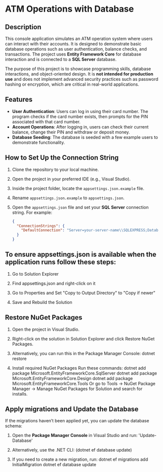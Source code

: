 # ATM Operations with Database

## Description

This console application simulates an ATM operation system where users can interact with their accounts. It is designed to demonstrate basic database operations such as user authentication, balance checks, and transactions. The project uses **Entity Framework Core** for database interaction and is connected to a **SQL Server** database.

The purpose of this project is to showcase programming skills, database interactions, and object-oriented design. It is **not intended for production use** and does not implement advanced security practices such as password hashing or encryption, which are critical in real-world applications.

## Features

- **User Authentication**: Users can log in using their card number. The program checks if the card number exists, then prompts for the PIN associated with that card number.
- **Account Operations**: After logging in, users can check their current balance, change their PIN and withdraw or deposit money.
- **Database Seeding**: The database is seeded with a few example users to demonstrate functionality.

## How to Set Up the Connection String

1. Clone the repository to your local machine.

2. Open the project in your preferred IDE (e.g., Visual Studio).

3. Inside the project folder, locate the `appsettings.json.example` file.

4. Rename `appsettings.json.example` to `appsettings.json`.

5. Open the `appsettings.json` file and set your **SQL Server** connection string. For example:
   ```json
   {
     "ConnectionStrings": {
       "DefaultConnection": "Server=your-server-name\\SQLEXPRESS;Database=AtmDB;Trusted_Connection=True;TrustServerCertificate=True;"
     }
   }

## To ensure appsettings.json is available when the application runs follow these steps:
1. Go to Solution Explorer

2. Find appsettings.json and right-click on it

3. Go to Properties and Set "Copy to Output Directory" to "Copy if newer"

4. Save and Rebuild the Solution
   


## Restore NuGet Packages

1. Open the project in Visual Studio.
2. Right-click on the solution in Solution Explorer and click Restore NuGet Packages.
3. Alternatively, you can run this in the Package Manager Console:
dotnet restore

4. Install required NuGet Packages
Run these commands:
dotnet add package Microsoft.EntityFrameworkCore.SqlServer
dotnet add package Microsoft.EntityFrameworkCore.Design
dotnet add package Microsoft.EntityFrameworkCore.Tools
Or go to Tools -> NuGet Package Manager -> Manage NuGet Packages for Solution and search for installs.

## Apply migrations and Update the Database

If the migrations haven’t been applied yet, you can update the database schema:

1. Open the **Package Manager Console** in Visual Studio and run:
'Update-Database'

2. Alternatively, use the .NET CLI:
(dotnet ef database update)

3. If you need to create a new migration, run: 
dotnet ef migrations add InitialMigration
dotnet ef database update  





